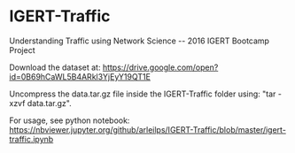 # IGERT-Traffic
Understanding Traffic using Network Science -- 2016 IGERT Bootcamp Project

Download the dataset at: https://drive.google.com/open?id=0B69hCaWL5B4ARkl3YjEyY19QT1E

Uncompress the data.tar.gz file inside the IGERT-Traffic folder using: "tar -xzvf data.tar.gz".

For usage, see python notebook: https://nbviewer.jupyter.org/github/arleilps/IGERT-Traffic/blob/master/igert-traffic.ipynb
